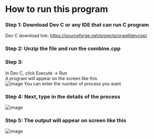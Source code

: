 # How to run this program
### Step 1: Download Dev C or any IDE that can run C program <br>
Dev C download link: https://sourceforge.net/projects/orwelldevcpp/
### Step 2: Unzip the file and run the combine.cpp <br>
### Step 3: <br>
In Dev C, click Execute -> Run <br>
A program will appear on the screen like this <br>
![image](https://user-images.githubusercontent.com/89083229/146477910-3a3f26bc-17e3-4640-9c32-22415407301c.png)
You can enter the number of process you want <br>
### Step 4: Next, type in the details of the process <br>
![image](https://user-images.githubusercontent.com/89083229/146478227-e0b85372-4170-4bca-8949-f2678bc8ab57.png)
### Step 5: The output will appear on screen like this <br>
![image](https://user-images.githubusercontent.com/89083229/146478564-0af4496d-b0ff-42ee-a409-cc0beb66539d.png)

